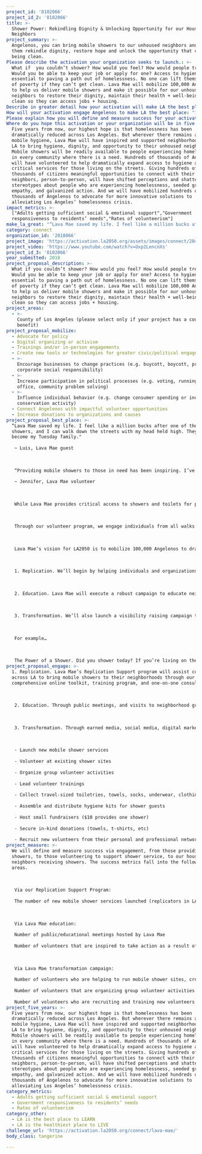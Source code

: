 ```yaml
---
project_id: '8102066'
project_id_2: '8102066'
title: >-
  Shower Power: Rekindling Dignity & Unlocking Opportunity for our Houseless
  Neighbors
project_summary: >-
  Angelenos, you can bring mobile showers to our unhoused neighbors and help
  them rekindle dignity, restore hope and unlock the opportunity that comes with
  being clean.
Please describe the activation your organization seeks to launch.: >-
  What if  you couldn’t shower? How would you feel? How would people treat you?
  Would you be able to keep your job or apply for one? Access to hygiene is
  essential to paving a path out of homelessness. No one can lift themselves out
  of poverty if they can’t get clean. Lava Mae will mobilize 100,000 Angelenos
  to help us deliver mobile showers and make it possible for our unhoused
  neighbors to restore their dignity, maintain their health + well-being and get
  clean so they can access jobs + housing.
Describe in greater detail how your activation will make LA the best place?: "“Lava Mae saved my life. I feel like a million bucks after one of their showers, and I can walk down the streets with my head held high. They’ve become my Tuesday family.\"  \r\n~ Luis, Lava Mae guest\r\n\r\n“Providing mobile showers to those in need has been inspiring. I’ve made long lasting connections with our shower guests and consider them my friends. I have a much better understanding of why people are homeless, and I have so much love and compassion for them. Seeing the impact on the people of the LA neighborhood where I volunteer is a blessing, and it’s given me much more of a sense of connection to my community.” \r\n~ Jennifer, Lava Mae volunteer\r\n\r\nWhile Lava Mae provides critical access to showers and toilets for people experiencing homelessness, our work is about much more. It’s about connection. We reconnect our guests with their sense of self-worth and dignity, and with staff and volunteers who treat them with the utmost care and attention. \r\n\r\nThrough our volunteer program, we engage individuals from all walks of life to deliver our service. In doing so, we give them the opportunity to connect with our guests and acknowledge and honor their shared humanity. Since launching our service in 2014, we’ve created transformative connections for thousands of guests and volunteers alike. \r\n\r\nLava Mae’s vision for LA2050 is to mobilize 100,000 Angelenos to dramatically expand mobile hygiene across Los Angeles to restore hygiene, dignity and hope to our unhoused neighbors. Here’s how we’ll do it:\r\n\r\n1. Replication. We’ll begin by helping individuals and organizations across LA replicate our service by providing the resources, guidance, and hands-on help they need to launch mobile showers in their communities. The best and strongest services come from the communities where the need exists.\r\n\r\n2. Education. Lava Mae will execute a robust campaign to educate neighborhood groups, schools and universities, businesses, nonprofits, social entrepreneurs, philanthropic organizations, faith-based groups, and other organizations/networks about access to hygiene and its link to dignity/opportunity, with the goal of mobilizing a volunteer force of 100k Angelenos.\r\n\r\n3. Transformation. We’ll also launch a visibility raising campaign to inspire citizens to consider what a shower really means, what it means when you cannot shower, and what they can do to help provide hygiene, dignity, hope and opportunity for their unhoused neighbors. \r\n\r\nFor example…\r\n\r\nThe Power of a Shower. Did you shower today? If you’re living on the streets, you probably didn’t. Lava Mae delivers mobile showers to help people experiencing homelessness rekindle dignity and maintain hygiene so they can seek employment and housing. If you can take a shower, you can help give a shower to a neighbor in need. Visit lavamae.org and learn how you can give a shower and the dignity + opportunity that come with being clean.\r\n"
How will your activation engage Angelenos to make LA the best place: "1. Replication. Lava Mae’s Replication Support program will assist communities across LA to bring mobile showers to their neighborhoods through our comprehensive online toolkit, training program, and one-on-one consultations. \r\n\r\n2. Education. Through public meetings, and visits to neighborhood groups, schools and universities, businesses, etc. Lava Mae’s LA team will educate, inspire and invite people to take action by volunteering and engaging 1:1 in the effort to create transformative relationships that heal, seed hope, deliver dignity and make it possible for our houseless neighbors to build the resilience needed to move up and out of homelessness.\r\n\r\n3. Transformation. Through earned media, social media, digital marketing and pro bono partnerships with advertising agencies and PR firms, our “Power of a Shower” campaign will inspire citizens to help give showers to our unhoused neighbors by volunteering in one or more of the following ways:\r\n\r\n- Launch new mobile shower services\r\n- Volunteer at existing shower sites\r\n- Organize group volunteer activities\r\n- Lead volunteer trainings\r\n- Collect travel-sized toiletries, towels, socks, underwear, clothing and other essentials\r\n- Assemble and distribute hygiene kits for shower guests \r\n- Host small fundraisers  ($10 provides one shower)\r\n- Secure in-kind donations (towels, t-shirts, etc)\r\n- Recruit new volunteers from their personal and professional networks, and through digital organizing and speaking engagements\r\n"
Please explain how you will define and measure success for your activation.: "We will define and measure success via engagement, from those providing showers, to those volunteering to support shower service, to our houseless neighbors receiving showers.  The success metrics fall into the following areas.  \r\n\r\nVia our Replication Support Program:\r\nThe number of new mobile shower services launched (replicators in LA) \r\n\r\nVia Lava Mae education:\r\nNumber of public/educational meetings hosted by Lava Mae\r\nNumber of volunteers that are inspired to take action as a result of those meetings\r\n\r\nVia Lava Mae transformation campaign:\r\nNumber of volunteers who are helping to run mobile shower sites, creating hygiene kits,  securing in-kind donations and hosting fundraising events\r\nNumber of volunteers that are organizing group volunteer activities\r\nNumber of volunteers who are recruiting and training new volunteers\r\n"
Where do you hope this activation or your organization will be in five years?: >-
  Five years from now, our highest hope is that homelessness has been
  dramatically reduced across Los Angeles. But wherever there remains a need for
  mobile hygiene, Lava Mae will have inspired and supported neighborhoods across
  LA to bring hygiene, dignity, and opportunity to their unhoused neighbors.
  Mobile showers will be readily available to people experiencing homelessness
  in every community where there is a need. Hundreds of thousands of Angelenos
  will have volunteered to help dramatically expand access to hygiene and other
  critical services for those living on the streets. Giving hundreds of
  thousands of citizens meaningful opportunities to connect with their unhoused
  neighbors, person-to-person, will have shifted perceptions and shattered
  stereotypes about people who are experiencing homelessness, seeded greater
  empathy, and galvanized action. And we will have mobilized hundreds of
  thousands of Angelenos to advocate for more innovative solutions to
  alleviating Los Angeles’ homelessness crisis.
impact_metrics: >-
  ["Adults getting sufficient social & emotional support","Government
  responsiveness to residents’ needs","Rates of volunteerism"]
make_la_great: "“Lava Mae saved my life. I feel like a million bucks after one of their showers, and I can walk down the streets with my head held high. They’ve become my Tuesday family.\" \r\n \r\n ~ Luis, Lava Mae guest\r\n \r\n \r\n \r\n “Providing mobile showers to those in need has been inspiring. I’ve made long lasting connections with our shower guests and consider them my friends. I have a much better understanding of why people are homeless, and I have so much love and compassion for them. Seeing the impact on the people of the LA neighborhood where I volunteer is a blessing, and it’s given me much more of a sense of connection to my community.” \r\n \r\n ~ Jennifer, Lava Mae volunteer\r\n \r\n \r\n \r\n While Lava Mae provides critical access to showers and toilets for people experiencing homelessness, our work is about much more. It’s about connection. We reconnect our guests with their sense of self-worth and dignity, and with staff and volunteers who treat them with the utmost care and attention. \r\n \r\n \r\n \r\n Through our volunteer program, we engage individuals from all walks of life to deliver our service. In doing so, we give them the opportunity to connect with our guests and acknowledge and honor their shared humanity. Since launching our service in 2014, we’ve created transformative connections for thousands of guests and volunteers alike. \r\n \r\n \r\n \r\n Lava Mae’s vision for LA2050 is to mobilize 100,000 Angelenos to dramatically expand mobile hygiene across Los Angeles to restore hygiene, dignity and hope to our unhoused neighbors. Here’s how we’ll do it:\r\n \r\n \r\n \r\n 1. Replication. We’ll begin by helping individuals and organizations across LA replicate our service by providing the resources, guidance, and hands-on help they need to launch mobile showers in their communities. The best and strongest services come from the communities where the need exists.\r\n \r\n \r\n \r\n 2. Education. Lava Mae will execute a robust campaign to educate neighborhood groups, schools and universities, businesses, nonprofits, social entrepreneurs, philanthropic organizations, faith-based groups, and other organizations/networks about access to hygiene and its link to dignity/opportunity, with the goal of mobilizing a volunteer force of 100k Angelenos.\r\n \r\n \r\n \r\n 3. Transformation. We’ll also launch a visibility raising campaign to inspire citizens to consider what a shower really means, what it means when you cannot shower, and what they can do to help provide hygiene, dignity, hope and opportunity for their unhoused neighbors. \r\n \r\n \r\n \r\n For example…\r\n \r\n \r\n \r\n The Power of a Shower. Did you shower today? If you’re living on the streets, you probably didn’t. Lava Mae delivers mobile showers to help people experiencing homelessness rekindle dignity and maintain hygiene so they can seek employment and housing. If you can take a shower, you can help give a shower to a neighbor in need. Visit lavamae.org and learn how you can give a shower and the dignity + opportunity that come with being clean."
category: connect
organization_id: '2018066'
project_image: 'https://activation.la2050.org/assets/images/connect/2048-wide/lava-mae.jpg'
project_video: 'https://www.youtube.com/watch?v=Uxp2LencnXs'
project_id_3: '8102066'
year_submitted: 2018
project_proposal_description: >-
  What if you couldn’t shower? How would you feel? How would people treat you?
  Would you be able to keep your job or apply for one? Access to hygiene is
  essential to paving a path out of homelessness. No one can lift themselves out
  of poverty if they can’t get clean. Lava Mae will mobilize 100,000 Angelenos
  to help us deliver mobile showers and make it possible for our unhoused
  neighbors to restore their dignity, maintain their health + well-being and get
  clean so they can access jobs + housing.
project_areas:
  - >-
    County of Los Angeles (please select only if your project has a countywide
    benefit)
project_proposal_mobilize:
  - Advocate for policy
  - Digital organizing or activism
  - Trainings and/or in-person engagements
  - Create new tools or technologies for greater civic/political engagement
  - >-
    Encourage businesses to change practices (e.g. buycott, boycott, promote
    corporate social responsibility)
  - >-
    Increase participation in political processes (e.g. voting, running for
    office, community problem solving)
  - >-
    Influence individual behavior (e.g. change consumer spending or increase
    conservation activity)
  - Connect Angelenos with impactful volunteer opportunities
  - Increase donations to organizations and causes
project_proposal_best_place: >-
  “Lava Mae saved my life. I feel like a million bucks after one of their
  showers, and I can walk down the streets with my head held high. They’ve
  become my Tuesday family." 
   
   ~ Luis, Lava Mae guest
   
   
   
   “Providing mobile showers to those in need has been inspiring. I’ve made long lasting connections with our shower guests and consider them my friends. I have a much better understanding of why people are homeless, and I have so much love and compassion for them. Seeing the impact on the people of the LA neighborhood where I volunteer is a blessing, and it’s given me much more of a sense of connection to my community.” 
   
   ~ Jennifer, Lava Mae volunteer
   
   
   
   While Lava Mae provides critical access to showers and toilets for people experiencing homelessness, our work is about much more. It’s about connection. We reconnect our guests with their sense of self-worth and dignity, and with staff and volunteers who treat them with the utmost care and attention. 
   
   
   
   Through our volunteer program, we engage individuals from all walks of life to deliver our service. In doing so, we give them the opportunity to connect with our guests and acknowledge and honor their shared humanity. Since launching our service in 2014, we’ve created transformative connections for thousands of guests and volunteers alike. 
   
   
   
   Lava Mae’s vision for LA2050 is to mobilize 100,000 Angelenos to dramatically expand mobile hygiene across Los Angeles to restore hygiene, dignity and hope to our unhoused neighbors. Here’s how we’ll do it:
   
   
   
   1. Replication. We’ll begin by helping individuals and organizations across LA replicate our service by providing the resources, guidance, and hands-on help they need to launch mobile showers in their communities. The best and strongest services come from the communities where the need exists.
   
   
   
   2. Education. Lava Mae will execute a robust campaign to educate neighborhood groups, schools and universities, businesses, nonprofits, social entrepreneurs, philanthropic organizations, faith-based groups, and other organizations/networks about access to hygiene and its link to dignity/opportunity, with the goal of mobilizing a volunteer force of 100k Angelenos.
   
   
   
   3. Transformation. We’ll also launch a visibility raising campaign to inspire citizens to consider what a shower really means, what it means when you cannot shower, and what they can do to help provide hygiene, dignity, hope and opportunity for their unhoused neighbors. 
   
   
   
   For example…
   
   
   
   The Power of a Shower. Did you shower today? If you’re living on the streets, you probably didn’t. Lava Mae delivers mobile showers to help people experiencing homelessness rekindle dignity and maintain hygiene so they can seek employment and housing. If you can take a shower, you can help give a shower to a neighbor in need. Visit lavamae.org and learn how you can give a shower and the dignity + opportunity that come with being clean.
project_proposal_engage: >-
  1. Replication. Lava Mae’s Replication Support program will assist communities
  across LA to bring mobile showers to their neighborhoods through our
  comprehensive online toolkit, training program, and one-on-one consultations. 
   
   
   
   2. Education. Through public meetings, and visits to neighborhood groups, schools and universities, businesses, etc. Lava Mae’s LA team will educate, inspire and invite people to take action by volunteering and engaging 1:1 in the effort to create transformative relationships that heal, seed hope, deliver dignity and make it possible for our houseless neighbors to build the resilience needed to move up and out of homelessness.
   
   
   
   3. Transformation. Through earned media, social media, digital marketing and pro bono partnerships with advertising agencies and PR firms, our “Power of a Shower” campaign will inspire citizens to help give showers to our unhoused neighbors by volunteering in one or more of the following ways:
   
   
   
   - Launch new mobile shower services
   
   - Volunteer at existing shower sites
   
   - Organize group volunteer activities
   
   - Lead volunteer trainings
   
   - Collect travel-sized toiletries, towels, socks, underwear, clothing and other essentials
   
   - Assemble and distribute hygiene kits for shower guests 
   
   - Host small fundraisers ($10 provides one shower)
   
   - Secure in-kind donations (towels, t-shirts, etc)
   
   - Recruit new volunteers from their personal and professional networks, and through digital organizing and speaking engagements
project_measure: >-
  We will define and measure success via engagement, from those providing
  showers, to those volunteering to support shower service, to our houseless
  neighbors receiving showers. The success metrics fall into the following
  areas. 
   
   
   
   Via our Replication Support Program:
   
   The number of new mobile shower services launched (replicators in LA) 
   
   
   
   Via Lava Mae education:
   
   Number of public/educational meetings hosted by Lava Mae
   
   Number of volunteers that are inspired to take action as a result of those meetings
   
   
   
   Via Lava Mae transformation campaign:
   
   Number of volunteers who are helping to run mobile shower sites, creating hygiene kits, securing in-kind donations and hosting fundraising events
   
   Number of volunteers that are organizing group volunteer activities
   
   Number of volunteers who are recruiting and training new volunteers
project_five_years: >-
  Five years from now, our highest hope is that homelessness has been
  dramatically reduced across Los Angeles. But wherever there remains a need for
  mobile hygiene, Lava Mae will have inspired and supported neighborhoods across
  LA to bring hygiene, dignity, and opportunity to their unhoused neighbors.
  Mobile showers will be readily available to people experiencing homelessness
  in every community where there is a need. Hundreds of thousands of Angelenos
  will have volunteered to help dramatically expand access to hygiene and other
  critical services for those living on the streets. Giving hundreds of
  thousands of citizens meaningful opportunities to connect with their unhoused
  neighbors, person-to-person, will have shifted perceptions and shattered
  stereotypes about people who are experiencing homelessness, seeded greater
  empathy, and galvanized action. And we will have mobilized hundreds of
  thousands of Angelenos to advocate for more innovative solutions to
  alleviating Los Angeles’ homelessness crisis.
category_metrics:
  - Adults getting sufficient social & emotional support
  - Government responsiveness to residents’ needs
  - Rates of volunteerism
category_other:
  - LA is the best place to LEARN
  - LA is the healthiest place to LIVE
challenge_url: 'https://activation.la2050.org/connect/lava-mae/'
body_class: tangerine

---
```

